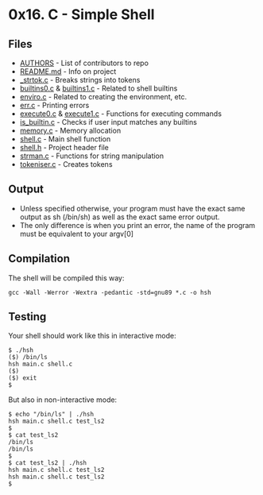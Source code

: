 # 0x16. C - Simple Shell

## Files

* [AUTHORS](AUTHORS) - List of contributors to repo
* [README.md](README.md) - Info on project
* [_strtok.c](_strtok.c) - Breaks strings into tokens
* [builtins0.c](builtins0.c) & [builtins1.c](builtins1.c) - Related to shell builtins
* [enviro.c](enviro.c) - Related to creating the environment, etc.
* [err.c](err.c) - Printing errors
* [execute0.c](execute0.c) & [execute1.c](execute1.c) - Functions for executing commands
* [is_builtin.c](is_builtin.c) - Checks if user input matches any builtins
* [memory.c](memory.c) - Memory allocation
* [shell.c](shell.c) - Main shell function
* [shell.h](shell.h) - Project header file
* [strman.c](strman.c) - Functions for string manipulation
* [tokeniser.c](tokeniser.c) - Creates tokens

## Output
* Unless specified otherwise, your program must have the exact same output as sh (/bin/sh) as well as the exact same error output.
* The only difference is when you print an error, the name of the program must be equivalent to your argv[0]

## Compilation
The shell will be compiled this way:

```
gcc -Wall -Werror -Wextra -pedantic -std=gnu89 *.c -o hsh
```

## Testing
Your shell should work like this in interactive mode:
```
$ ./hsh
($) /bin/ls
hsh main.c shell.c
($)
($) exit
$
```
But also in non-interactive mode:
```
$ echo "/bin/ls" | ./hsh
hsh main.c shell.c test_ls2
$
$ cat test_ls2
/bin/ls
/bin/ls
$
$ cat test_ls2 | ./hsh
hsh main.c shell.c test_ls2
hsh main.c shell.c test_ls2
$
```

